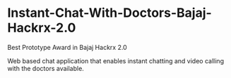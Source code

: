 # Instant-Chat-With-Doctors-Bajaj-Hackrx-2.0
Best Prototype Award in Bajaj Hackrx 2.0

Web based chat application that enables instant chatting and video calling with the doctors available. 
